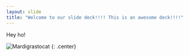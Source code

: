 ```yaml
---
layout: slide
title: "Welcome to our slide deck!!!! This is an awesome deck!!!!" 
---
```


Hey ho!

![Mardigrastocat](https://octodex.github.com/images/Mardigrastocat.png)
{: .center}
